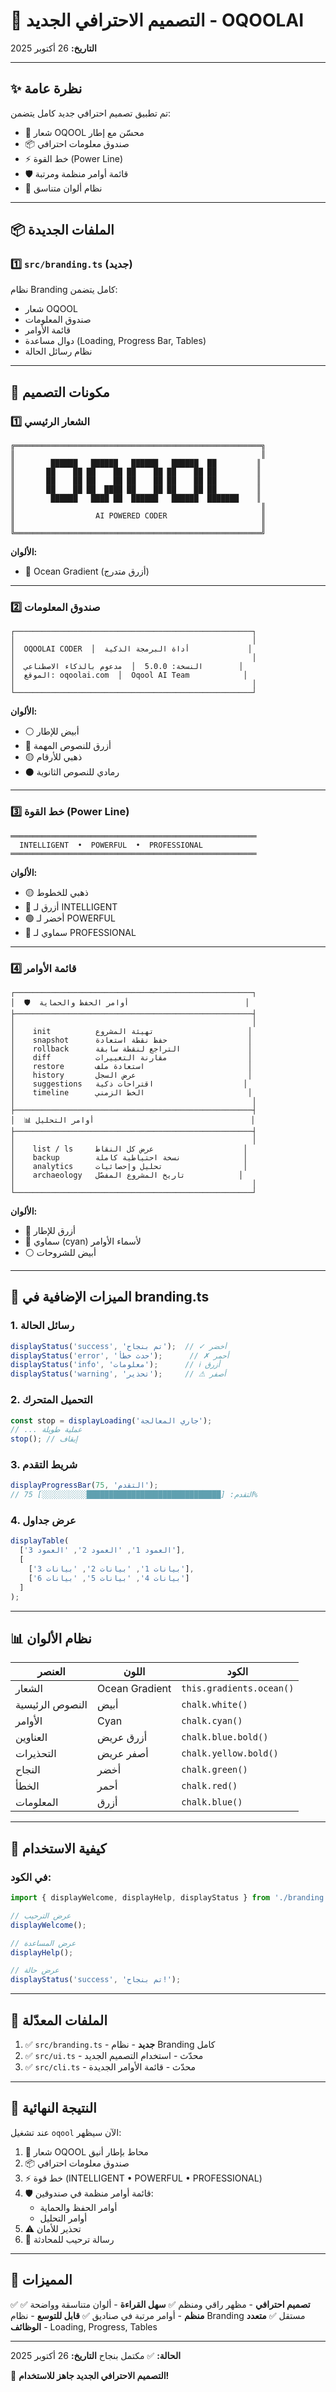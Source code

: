 # 🎨 التصميم الاحترافي الجديد - OQOOLAI

**التاريخ:** 26 أكتوبر 2025

---

## ✨ نظرة عامة

تم تطبيق تصميم احترافي جديد كامل يتضمن:
- 🎯 شعار OQOOL محسّن مع إطار
- 📦 صندوق معلومات احترافي
- ⚡ خط القوة (Power Line)
- 🛡️ قائمة أوامر منظمة ومرتبة
- 🎨 نظام ألوان متناسق

---

## 📦 الملفات الجديدة

### 1️⃣ `src/branding.ts` (جديد)
نظام Branding كامل يتضمن:
- شعار OQOOL
- صندوق المعلومات
- قائمة الأوامر
- دوال مساعدة (Loading, Progress Bar, Tables)
- نظام رسائل الحالة

---

## 🎨 مكونات التصميم

### 1️⃣ الشعار الرئيسي
```
╔═══════════════════════════════════════════════════════╗
║                                                       ║
║        ██████   ██████   ██████   ██████  ██         ║
║       ██    ██ ██    ██ ██    ██ ██    ██ ██         ║
║       ██    ██ ██    ██ ██    ██ ██    ██ ██         ║
║       ██    ██ ██  ████ ██    ██ ██    ██ ██         ║
║        ██████   ████ ██  ██████   ██████  ███████    ║
║                                                       ║
║                  AI POWERED CODER                     ║
║                                                       ║
╚═══════════════════════════════════════════════════════╝
```

**الألوان:**
- 🌊 Ocean Gradient (أزرق متدرج)

---

### 2️⃣ صندوق المعلومات
```
┌─────────────────────────────────────────────────────┐
│                                                     │
│  OQOOLAI CODER  │  أداة البرمجة الذكية             │
│                                                     │
│  النسخة: 5.0.0  │  مدعوم بالذكاء الاصطناعي        │
│  الموقع: oqoolai.com  │  Oqool AI Team            │
│                                                     │
└─────────────────────────────────────────────────────┘
```

**الألوان:**
- ⚪ أبيض للإطار
- 🔵 أزرق للنصوص المهمة
- 🟡 ذهبي للأرقام
- ⚫ رمادي للنصوص الثانوية

---

### 3️⃣ خط القوة (Power Line)
```
═══════════════════════════════════════════════════════
  INTELLIGENT  •  POWERFUL  •  PROFESSIONAL
═══════════════════════════════════════════════════════
```

**الألوان:**
- 🟡 ذهبي للخطوط
- 🔵 أزرق لـ INTELLIGENT
- 🟢 أخضر لـ POWERFUL
- 🔷 سماوي لـ PROFESSIONAL

---

### 4️⃣ قائمة الأوامر
```
┌─────────────────────────────────────────────────────┐
│  🛡️  أوامر الحفظ والحماية                          │
├─────────────────────────────────────────────────────┤
│                                                     │
│    init          تهيئة المشروع                     │
│    snapshot      حفظ نقطة استعادة                  │
│    rollback      التراجع لنقطة سابقة               │
│    diff          مقارنة التغييرات                  │
│    restore       استعادة ملف                       │
│    history       عرض السجل                         │
│    suggestions   اقتراحات ذكية                    │
│    timeline      الخط الزمني                       │
│                                                     │
├─────────────────────────────────────────────────────┤
│  📊 أوامر التحليل                                   │
├─────────────────────────────────────────────────────┤
│                                                     │
│    list / ls     عرض كل النقاط                    │
│    backup        نسخة احتياطية كاملة              │
│    analytics     تحليل وإحصائيات                  │
│    archaeology   تاريخ المشروع المفصّل            │
│                                                     │
└─────────────────────────────────────────────────────┘
```

**الألوان:**
- 🔵 أزرق للإطار
- 🔷 سماوي (cyan) لأسماء الأوامر
- ⚪ أبيض للشروحات

---

## 🎯 الميزات الإضافية في branding.ts

### 1. **رسائل الحالة**
```typescript
displayStatus('success', 'تم بنجاح');  // ✓ أخضر
displayStatus('error', 'حدث خطأ');      // ✗ أحمر
displayStatus('info', 'معلومات');      // ℹ أزرق
displayStatus('warning', 'تحذير');     // ⚠ أصفر
```

### 2. **التحميل المتحرك**
```typescript
const stop = displayLoading('جاري المعالجة');
// ... عملية طويلة
stop(); // إيقاف
```

### 3. **شريط التقدم**
```typescript
displayProgressBar(75, 'التقدم');
// التقدم: [██████████████████████████████░░░░░░░░░░] 75%
```

### 4. **عرض جداول**
```typescript
displayTable(
  ['العمود 1', 'العمود 2', 'العمود 3'],
  [
    ['بيانات 1', 'بيانات 2', 'بيانات 3'],
    ['بيانات 4', 'بيانات 5', 'بيانات 6']
  ]
);
```

---

## 📊 نظام الألوان

| العنصر | اللون | الكود |
|--------|------|-------|
| الشعار | Ocean Gradient | `this.gradients.ocean()` |
| النصوص الرئيسية | أبيض | `chalk.white()` |
| الأوامر | Cyan | `chalk.cyan()` |
| العناوين | أزرق عريض | `chalk.blue.bold()` |
| التحذيرات | أصفر عريض | `chalk.yellow.bold()` |
| النجاح | أخضر | `chalk.green()` |
| الخطأ | أحمر | `chalk.red()` |
| المعلومات | أزرق | `chalk.blue()` |

---

## 🚀 كيفية الاستخدام

### في الكود:
```typescript
import { displayWelcome, displayHelp, displayStatus } from './branding';

// عرض الترحيب
displayWelcome();

// عرض المساعدة
displayHelp();

// عرض حالة
displayStatus('success', 'تم بنجاح!');
```

---

## 📝 الملفات المعدّلة

1. ✅ `src/branding.ts` - **جديد** - نظام Branding كامل
2. ✅ `src/ui.ts` - محدّث - استخدام التصميم الجديد
3. ✅ `src/cli.ts` - محدّث - قائمة الأوامر الجديدة

---

## 🎯 النتيجة النهائية

عند تشغيل `oqool` الآن سيظهر:

1. 🎨 شعار OQOOL محاط بإطار أنيق
2. 📦 صندوق معلومات احترافي
3. ⚡ خط قوة (INTELLIGENT • POWERFUL • PROFESSIONAL)
4. 🛡️ قائمة أوامر منظمة في صندوقين:
   - أوامر الحفظ والحماية
   - أوامر التحليل
5. ⚠️ تحذير للأمان
6. 💬 رسالة ترحيب للمحادثة

---

## 🌟 المميزات

✅ **تصميم احترافي** - مظهر راقي ومنظم
✅ **سهل القراءة** - ألوان متناسقة وواضحة
✅ **منظم** - أوامر مرتبة في صناديق
✅ **قابل للتوسع** - نظام Branding مستقل
✅ **متعدد الوظائف** - Loading, Progress, Tables

---

**الحالة:** ✅ مكتمل بنجاح
**التاريخ:** 26 أكتوبر 2025

🎉 **التصميم الاحترافي الجديد جاهز للاستخدام!**
